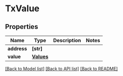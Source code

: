 # TxValue


## Properties
Name | Type | Description | Notes
------------ | ------------- | ------------- | -------------
**address** | **[str]** |  | 
**value** | [**Values**](Values.md) |  | 

[[Back to Model list]](../README.md#documentation-for-models) [[Back to API list]](../README.md#documentation-for-api-endpoints) [[Back to README]](../README.md)


